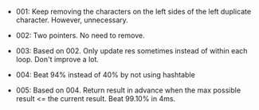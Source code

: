 + 001: Keep removing the characters on the left sides of the left duplicate character. However, unnecessary.

+ 002: Two pointers. No need to remove.

+ 003: Based on 002. Only update res sometimes instead of within each loop. Don't improve a lot.

+ 004: Beat 94% instead of 40% by not using hashtable

+ 005: Based on 004. Return result in advance when the max possible result <= the current result. Beat 99.10% in 4ms.
